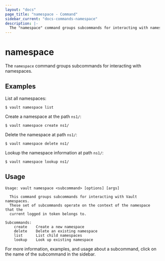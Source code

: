 ```yaml
---
layout: "docs"
page_title: "namespace - Command"
sidebar_current: "docs-commands-namespace"
description: |-
  The "namespace" command groups subcommands for interacting with namespaces.
---
```


# namespace

The `namespace` command groups subcommands for interacting with namespaces.

## Examples

List all namespaces:

```text
$ vault namespace list
```

Create a namespace at the path `ns1/`:

```text
$ vault namespace create ns1/
```

Delete the namespace at path `ns1/`:

```text
$ vault namespace delete ns1/
```

Lookup the namespace information at path `ns1/`:

```text
$ vault namespace lookup ns1/
```

## Usage

```text
Usage: vault namespace <subcommand> [options] [args]

  This command groups subcommands for interacting with Vault namespaces.
  These set of subcommands operate on the context of the namespace that the
  current logged in token belongs to.

Subcommands:
    create    Create a new namespace
    delete    Delete an existing namespace
    list      List child namespaces
    lookup    Look up existing namespace
```

For more information, examples, and usage about a subcommand, click on the name
of the subcommand in the sidebar.
